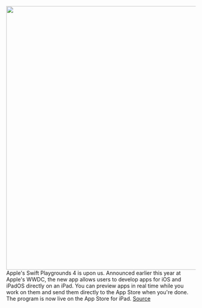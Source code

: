 <img src='https://cdn.vox-cdn.com/thumbor/gnr_mqFjF1cbk1JPvF77nzfjx3Y=/0x0:2400x1714/1200x800/filters:focal(1008x665:1392x1049)/cdn.vox-cdn.com/uploads/chorus_image/image/70278649/12152021_iPad_Swift_Launch_create_ipad_screen.0.png' width='700px' /><br/>
Apple's Swift Playgrounds 4 is upon us. Announced earlier this year at Apple's WWDC, the new app allows users to develop apps for iOS and iPadOS directly on an iPad. You can preview apps in real time while you work on them and send them directly to the App Store when you're done. The program is now live on the App Store for iPad.
<a href='https://www.theverge.com/2021/12/15/22838251/apple-swift-playgrounds-4-ipad-apps-coding-xcode'> Source <a/>
